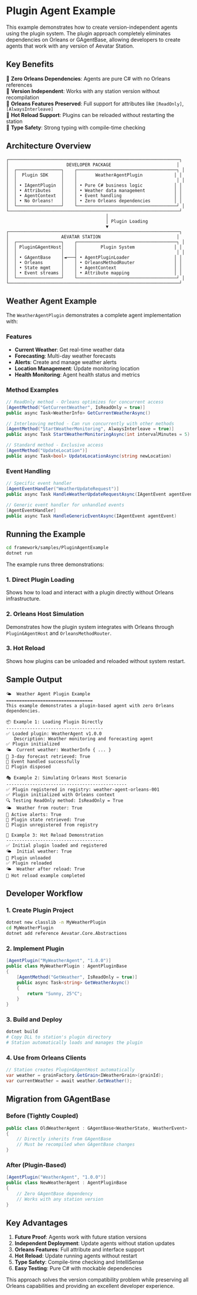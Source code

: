 # Plugin Agent Example

This example demonstrates how to create version-independent agents using the plugin system. The plugin approach completely eliminates dependencies on Orleans or GAgentBase, allowing developers to create agents that work with any version of Aevatar Station.

## Key Benefits

🔹 **Zero Orleans Dependencies**: Agents are pure C# with no Orleans references  
🔹 **Version Independent**: Works with any station version without recompilation  
🔹 **Orleans Features Preserved**: Full support for attributes like `[ReadOnly]`, `[AlwaysInterleave]`  
🔹 **Hot Reload Support**: Plugins can be reloaded without restarting the station  
🔹 **Type Safety**: Strong typing with compile-time checking  

## Architecture Overview

```
┌─────────────────────────────────────────────────────────────────┐
│                      DEVELOPER PACKAGE                         │
│  ┌─────────────────┐    ┌──────────────────────────────────────┐ │
│  │  Plugin SDK     │    │       WeatherAgentPlugin            │ │
│  │                 │    │                                      │ │
│  │ • IAgentPlugin  │    │ • Pure C# business logic            │ │
│  │ • Attributes    │    │ • Weather data management           │ │
│  │ • AgentContext  │    │ • Event handling                    │ │
│  │ • No Orleans!   │    │ • Zero Orleans dependencies         │ │
│  └─────────────────┘    └──────────────────────────────────────┘ │
└─────────────────────────────────────────────────────────────────┘
                                      │
                                      │ Plugin Loading
                                      ▼
┌─────────────────────────────────────────────────────────────────┐
│                    AEVATAR STATION                             │
│  ┌─────────────────┐    ┌──────────────────────────────────────┐ │
│  │ PluginGAgentHost│    │         Plugin System               │ │
│  │                 │    │                                      │ │
│  │ • GAgentBase    │◄───┤ • AgentPluginLoader                 │ │
│  │ • Orleans       │    │ • OrleansMethodRouter               │ │
│  │ • State mgmt    │    │ • AgentContext                      │ │
│  │ • Event streams │    │ • Attribute mapping                 │ │
│  └─────────────────┘    └──────────────────────────────────────┘ │
└─────────────────────────────────────────────────────────────────┘
```

## Weather Agent Example

The `WeatherAgentPlugin` demonstrates a complete agent implementation with:

### Features
- **Current Weather**: Get real-time weather data
- **Forecasting**: Multi-day weather forecasts  
- **Alerts**: Create and manage weather alerts
- **Location Management**: Update monitoring location
- **Health Monitoring**: Agent health status and metrics

### Method Examples

```csharp
// ReadOnly method - Orleans optimizes for concurrent access
[AgentMethod("GetCurrentWeather", IsReadOnly = true)]
public async Task<WeatherInfo> GetCurrentWeatherAsync()

// Interleaving method - Can run concurrently with other methods
[AgentMethod("StartWeatherMonitoring", AlwaysInterleave = true)]
public async Task StartWeatherMonitoringAsync(int intervalMinutes = 5)

// Standard method - Exclusive access
[AgentMethod("UpdateLocation")]
public async Task<bool> UpdateLocationAsync(string newLocation)
```

### Event Handling

```csharp
// Specific event handler
[AgentEventHandler("WeatherUpdateRequest")]
public async Task HandleWeatherUpdateRequestAsync(IAgentEvent agentEvent)

// Generic event handler for unhandled events
[AgentEventHandler]
public async Task HandleGenericEventAsync(IAgentEvent agentEvent)
```

## Running the Example

```bash
cd framework/samples/PluginAgentExample
dotnet run
```

The example runs three demonstrations:

### 1. Direct Plugin Loading
Shows how to load and interact with a plugin directly without Orleans infrastructure.

### 2. Orleans Host Simulation  
Demonstrates how the plugin system integrates with Orleans through `PluginGAgentHost` and `OrleansMethodRouter`.

### 3. Hot Reload
Shows how plugins can be unloaded and reloaded without system restart.

## Sample Output

```
🌤️  Weather Agent Plugin Example
=================================
This example demonstrates a plugin-based agent with zero Orleans dependencies.

📦 Example 1: Loading Plugin Directly
-------------------------------------
✅ Loaded plugin: WeatherAgent v1.0.0
   Description: Weather monitoring and forecasting agent
✅ Plugin initialized
🌤️  Current weather: WeatherInfo { ... }
📅 3-day forecast retrieved: True
📨 Event handled successfully
🧹 Plugin disposed

🎭 Example 2: Simulating Orleans Host Scenario
----------------------------------------------
✅ Plugin registered in registry: weather-agent-orleans-001
✅ Plugin initialized with Orleans context
🔍 Testing ReadOnly method: IsReadOnly = True
🌤️  Weather from router: True
🚨 Active alerts: True
💾 Plugin state retrieved: True
🧹 Plugin unregistered from registry

🔄 Example 3: Hot Reload Demonstration
-------------------------------------
✅ Initial plugin loaded and registered
🌤️  Initial weather: True
🔄 Plugin unloaded
✅ Plugin reloaded
🌤️  Weather after reload: True
🧹 Hot reload example completed
```

## Developer Workflow

### 1. Create Plugin Project
```bash
dotnet new classlib -n MyWeatherPlugin
cd MyWeatherPlugin
dotnet add reference Aevatar.Core.Abstractions
```

### 2. Implement Plugin
```csharp
[AgentPlugin("MyWeatherAgent", "1.0.0")]
public class MyWeatherPlugin : AgentPluginBase
{
    [AgentMethod("GetWeather", IsReadOnly = true)]
    public async Task<string> GetWeatherAsync()
    {
        return "Sunny, 25°C";
    }
}
```

### 3. Build and Deploy
```bash
dotnet build
# Copy DLL to station's plugin directory
# Station automatically loads and manages the plugin
```

### 4. Use from Orleans Clients
```csharp
// Station creates PluginGAgentHost automatically
var weather = grainFactory.GetGrain<IWeatherGrain>(grainId);
var currentWeather = await weather.GetWeather();
```

## Migration from GAgentBase

### Before (Tightly Coupled)
```csharp
public class OldWeatherAgent : GAgentBase<WeatherState, WeatherEvent>
{
    // Directly inherits from GAgentBase
    // Must be recompiled when GAgentBase changes
}
```

### After (Plugin-Based)
```csharp
[AgentPlugin("WeatherAgent", "1.0.0")]
public class NewWeatherAgent : AgentPluginBase
{
    // Zero GAgentBase dependency
    // Works with any station version
}
```

## Key Advantages

1. **Future Proof**: Agents work with future station versions
2. **Independent Deployment**: Update agents without station updates  
3. **Orleans Features**: Full attribute and interface support
4. **Hot Reload**: Update running agents without restart
5. **Type Safety**: Compile-time checking and IntelliSense
6. **Easy Testing**: Pure C# with mockable dependencies

This approach solves the version compatibility problem while preserving all Orleans capabilities and providing an excellent developer experience.